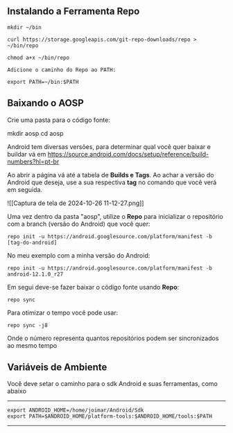 ## Instalando a Ferramenta Repo

```
mkdir ~/bin

curl https://storage.googleapis.com/git-repo-downloads/repo > ~/bin/repo

chmod a+x ~/bin/repo

Adicione o caminho do Repo ao PATH:

export PATH=~/bin:$PATH
```


## Baixando o AOSP

Crie uma pasta para o código fonte:

mkdir aosp
cd aosp

Android tem diversas versões, para determinar qual você quer baixar e buildar vá em https://source.android.com/docs/setup/reference/build-numbers?hl=pt-br

Ao abrir a página vá até a tabela de **Builds e Tags**. Ao achar a versão do Android que deseja, use a sua respectiva **tag** no comando que você verá em seguida. 

![[Captura de tela de 2024-10-26 11-12-27.png]]

Uma vez dentro da pasta "aosp", utilize o **Repo** para inicializar o repositório com a branch (versão do Android) que você quer:

```
repo init -u https://android.googlesource.com/platform/manifest -b [tag-do-android]
```

No meu exemplo com a minha versão do Android:

```
repo init -u https://android.googlesource.com/platform/manifest -b android-12.1.0_r27
```

Em segui deve-se fazer baixar o código fonte usando **Repo**:

```
repo sync
```

Para otimizar o tempo você pode usar:

```
repo sync -j8
```

Onde o número representa quantos repositórios podem ser sincronizados ao mesmo tempo

## Variáveis de Ambiente

Você deve setar o caminho para o sdk Android  e suas ferramentas, como abaixo

_____________________________
```
export ANDROID_HOME=/home/joimar/Android/Sdk
export PATH=$ANDROID_HOME/platform-tools:$ANDROID_HOME/tools:$PATH
```

______________________________________________________________

